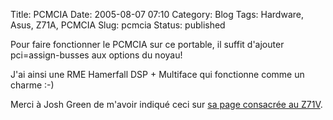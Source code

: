 Title: PCMCIA
Date: 2005-08-07 07:10
Category: Blog
Tags: Hardware, Asus, Z71A, PCMCIA
Slug: pcmcia
Status: published

Pour faire fonctionner le PCMCIA sur ce portable, il suffit d'ajouter
pci=assign-busses aux options du noyau!

J'ai ainsi une RME Hamerfall DSP + Multiface qui fonctionne comme un
charme :-)

Merci à Josh Green de m'avoir indiqué ceci sur [sa page consacrée au
Z71V](http://resonance.org/~josh/laptop.html).
